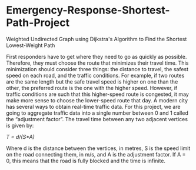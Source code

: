 # Emergency-Response-Shortest-Path-Project
Weighted Undirected Graph using Dijkstra's Algorithm to Find the Shortest Lowest-Weight Path

First responders have to get where they need to go as quickly as possible. Therefore, they must choose the route that minimizes their travel time. This minimization should consider three things: the distance to travel, the safest speed on each road, and the traffic conditions. For example, if two routes are the same length but the safe travel speed is higher on one than the other, the preferred route is the one with the higher speed. However, if traffic conditions are such that this higher-speed route is congested, it may make more sense to choose the lower-speed route that day. A modern city has several ways to obtain real-time traffic data. For this project, we are going to aggregate traffic data into a single number between 0 and 1 called the “adjustment factor”. The travel time between any two adjacent vertices is given by:

_T = d/(S*A)_

Where d is the distance between the vertices, in metres, S is the speed limit on the road connecting them, in m/s, and A is the adjustment factor. If A = 0, this means that the road is fully blocked and the time is infinite.

